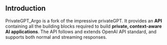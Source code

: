 ## Introduction

PrivateGPT_Argo is a fork of the impressive privateGPT.
It provides an **API** containing all the building blocks required to build
**private, context-aware AI applications**. The API follows and extends OpenAI API standard, and supports
both normal and streaming responses.